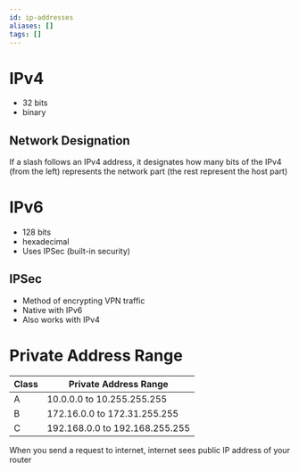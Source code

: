 ```yaml
---
id: ip-addresses
aliases: []
tags: []
---
```


# IPv4
- 32 bits
- binary

## Network Designation
If a slash follows an IPv4 address, it designates how many bits of the IPv4 (from the left) represents the network part (the rest represent the host part)

# IPv6
- 128 bits
- hexadecimal
- Uses IPSec (built-in security)

## IPSec
- Method of encrypting VPN traffic
- Native with IPv6
- Also works with IPv4

# Private Address Range

| Class | Private Address Range |
| -------------- | --------------- |
| A | 10.0.0.0 to 10.255.255.255 |
| B | 172.16.0.0 to 172.31.255.255 |
| C | 192.168.0.0 to 192.168.255.255 |

When you send a request to internet, internet sees public IP address of your router
